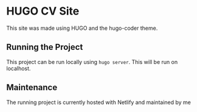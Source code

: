 # HUGO CV Site

This site was made using HUGO and the hugo-coder theme.
## Running the Project
This project can be run locally using ```hugo server```.  This will be run on localhost.

## Maintenance
The running project is currently hosted with Netlify and maintained by me
